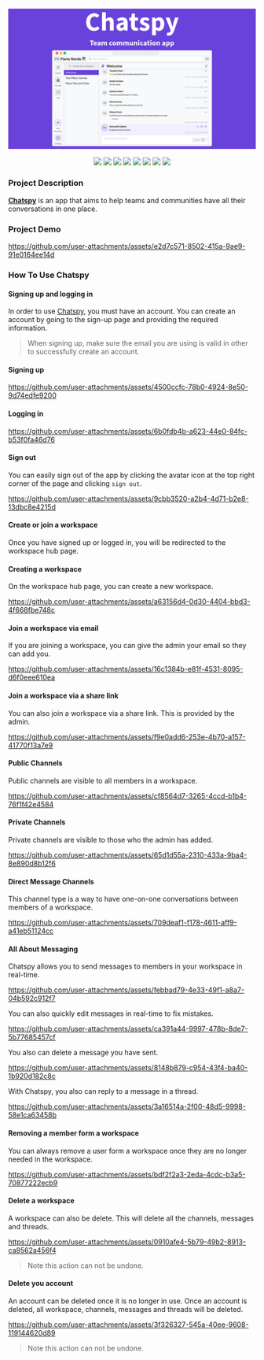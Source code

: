 ![Chatspy - Team communication app!](./DocAssets/banner.png "Chatspy")

<div align="center">
<img src="https://img.shields.io/badge/github%20actions-%232671E5.svg?style=for-the-badge&logo=githubactions&logoColor=white">

<img src="https://img.shields.io/badge/mysql-4479A1.svg?style=for-the-badge&logo=mysql&logoColor=white">

<img src="https://img.shields.io/badge/c%23-%23239120.svg?style=for-the-badge&logo=csharp&logoColor=white">

<img src="https://img.shields.io/badge/react-%2320232a.svg?style=for-the-badge&logo=react&logoColor=%2361DAFB">

<img src="https://img.shields.io/badge/typescript-%23007ACC.svg?style=for-the-badge&logo=typescript&logoColor=white">

<img src="https://img.shields.io/badge/-GraphQL-E10098?style=for-the-badge&logo=graphql&logoColor=white">

<img src="https://img.shields.io/badge/AWS-%23FF9900.svg?style=for-the-badge&logo=amazon-aws&logoColor=white">

<img src="https://img.shields.io/badge/azure-%230072C6.svg?style=for-the-badge&logo=microsoftazure&logoColor=white">
</div>

### Project Description

**[Chatspy](https://main.d3snqv7mkpyhje.amplifyapp.com/)** is an app that aims to help teams and communities have all their conversations in one place.

### Project Demo

https://github.com/user-attachments/assets/e2d7c571-8502-415a-9ae9-91e0164ee14d

### How To Use Chatspy

#### Signing up and logging in

In order to use [Chatspy](https://main.d3snqv7mkpyhje.amplifyapp.com/), you must have an account. You can create an account by going to the sign-up page and providing the required information.

> When signing up, make sure the email you are using is valid in other to successfully create an account.

#### Signing up

https://github.com/user-attachments/assets/4500ccfc-78b0-4924-8e50-9d74edfe9200

#### Logging in

https://github.com/user-attachments/assets/6b0fdb4b-a623-44e0-84fc-b53f0fa46d76

#### Sign out

You can easily sign out of the app by clicking the avatar icon at the top right corner of the page and clicking `sign out`.

https://github.com/user-attachments/assets/9cbb3520-a2b4-4d71-b2e8-13dbc8e4215d

#### Create or join a workspace

Once you have signed up or logged in, you will be redirected to the workspace hub page.

#### Creating a workspace

On the workspace hub page, you can create a new workspace.

https://github.com/user-attachments/assets/a63156d4-0d30-4404-bbd3-4f668fbe748c

#### Join a workspace via email

If you are joining a workspace, you can give the admin your email so they can add you.

https://github.com/user-attachments/assets/16c1384b-e81f-4531-8095-d6f0eee610ea

#### Join a workspace via a share link

You can also join a workspace via a share link. This is provided by the admin.

https://github.com/user-attachments/assets/f9e0add6-253e-4b70-a157-41770f13a7e9

#### Public Channels

Public channels are visible to all members in a workspace.

https://github.com/user-attachments/assets/cf8564d7-3265-4ccd-b1b4-76f1f42e4584

#### Private Channels

Private channels are visible to those who the admin has added.

https://github.com/user-attachments/assets/65d1d55a-2310-433a-9ba4-8e890d8b12f6

#### Direct Message Channels

This channel type is a way to have one-on-one conversations between members of a workspace.

https://github.com/user-attachments/assets/709deaf1-f178-4611-aff9-a41eb51124cc

#### All About Messaging

Chatspy allows you to send messages to members in your workspace in real-time.

https://github.com/user-attachments/assets/febbad79-4e33-49f1-a8a7-04b592c912f7

You can also quickly edit messages in real-time to fix mistakes.

https://github.com/user-attachments/assets/ca391a44-9997-478b-8de7-5b77685457cf

You also can delete a message you have sent.

https://github.com/user-attachments/assets/8148b879-c954-43f4-ba40-1b920d182c8c

With Chatspy, you also can reply to a message in a thread.

https://github.com/user-attachments/assets/3a16514a-2f00-48d5-9998-58e1ca63458b

#### Removing a member form a workspace

You can always remove a user form a workspace once they are no longer needed in the workspace.

https://github.com/user-attachments/assets/bdf2f2a3-2eda-4cdc-b3a5-70877222ecb9

#### Delete a workspace

A workspace can also be delete. This will delete all the channels, messages and threads.

https://github.com/user-attachments/assets/0910afe4-5b79-49b2-8913-ca8562a456f4

> Note this action can not be undone.

#### Delete you account

An account can be deleted once it is no longer in use. Once an account is deleted, all workspace, channels, messages and threads will be deleted.

https://github.com/user-attachments/assets/3f326327-545a-40ee-9608-119144620d89

> Note this action can not be undone.
